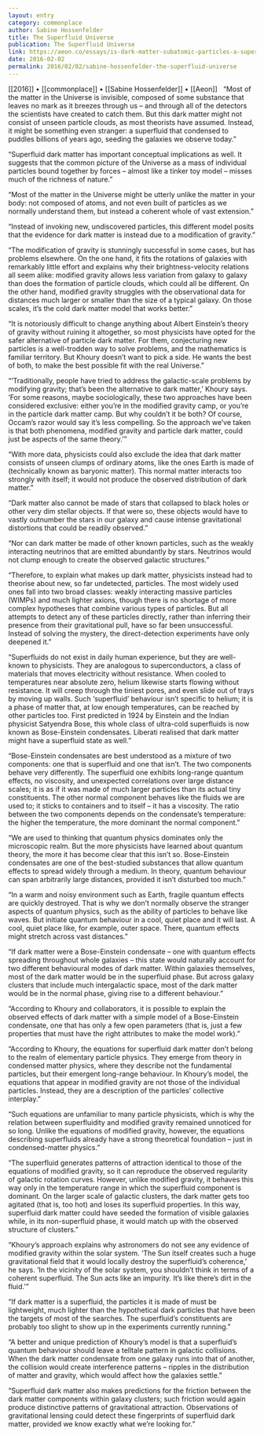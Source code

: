 ```yaml
---
layout: entry
category: commonplace
author: Sabine Hossenfelder
title: The Superfluid Universe
publication: The Superfluid Universe
link: https://aeon.co/essays/is-dark-matter-subatomic-particles-a-superfluid-or-both
date: 2016-02-02
permalink: 2016/02/02/sabine-hossenfelder-the-superfluid-universe
---
```


[[2016]] • [[commonplace]] • [[Sabine Hossenfelder]] • [[Aeon]]
 
“Most of the matter in the Universe is invisible, composed of some substance that leaves no mark as it breezes through us – and through all of the detectors the scientists have created to catch them. But this dark matter might not consist of unseen particle clouds, as most theorists have assumed. Instead, it might be something even stranger: a superfluid that condensed to puddles billions of years ago, seeding the galaxies we observe today.”

“Superfluid dark matter has important conceptual implications as well. It suggests that the common picture of the Universe as a mass of individual particles bound together by forces – almost like a tinker toy model – misses much of the richness of nature.”

“Most of the matter in the Universe might be utterly unlike the matter in your body: not composed of atoms, and not even built of particles as we normally understand them, but instead a coherent whole of vast extension.”

“Instead of invoking new, undiscovered particles, this different model posits that the evidence for dark matter is instead due to a modification of gravity.”

“The modification of gravity is stunningly successful in some cases, but has problems elsewhere. On the one hand, it fits the rotations of galaxies with remarkably little effort and explains why their brightness-velocity relations all seem alike: modified gravity allows less variation from galaxy to galaxy than does the formation of particle clouds, which could all be different. On the other hand, modified gravity struggles with the observational data for distances much larger or smaller than the size of a typical galaxy. On those scales, it’s the cold dark matter model that works better.”

“It is notoriously difficult to change anything about Albert Einstein’s theory of gravity without ruining it altogether, so most physicists have opted for the safer alternative of particle dark matter. For them, conjecturing new particles is a well-trodden way to solve problems, and the mathematics is familiar territory. But Khoury doesn’t want to pick a side. He wants the best of both, to make the best possible fit with the real Universe.”

“‘Traditionally, people have tried to address the galactic-scale problems by modifying gravity; that’s been the alternative to dark matter,’ Khoury says. ‘For some reasons, maybe sociologically, these two approaches have been considered exclusive: either you’re in the modified gravity camp, or you’re in the particle dark matter camp. But why couldn’t it be both? Of course, Occam’s razor would say it’s less compelling. So the approach we’ve taken is that both phenomena, modified gravity and particle dark matter, could just be aspects of the same theory.’”

“With more data, physicists could also exclude the idea that dark matter consists of unseen clumps of ordinary atoms, like the ones Earth is made of (technically known as baryonic matter). This normal matter interacts too strongly with itself; it would not produce the observed distribution of dark matter.”

“Dark matter also cannot be made of stars that collapsed to black holes or other very dim stellar objects. If that were so, these objects would have to vastly outnumber the stars in our galaxy and cause intense gravitational distortions that could be readily observed.”

“Nor can dark matter be made of other known particles, such as the weakly interacting neutrinos that are emitted abundantly by stars. Neutrinos would not clump enough to create the observed galactic structures.”

“Therefore, to explain what makes up dark matter, physicists instead had to theorise about new, so far undetected, particles. The most widely used ones fall into two broad classes: weakly interacting massive particles (WIMPs) and much lighter axions, though there is no shortage of more complex hypotheses that combine various types of particles. But all attempts to detect any of these particles directly, rather than inferring their presence from their gravitational pull, have so far been unsuccessful. Instead of solving the mystery, the direct-detection experiments have only deepened it.”

“Superfluids do not exist in daily human experience, but they are well-known to physicists. They are analogous to superconductors, a class of materials that moves electricity without resistance. When cooled to temperatures near absolute zero, helium likewise starts flowing without resistance. It will creep through the tiniest pores, and even slide out of trays by moving up walls. Such ‘superfluid’ behaviour isn’t specific to helium; it is a phase of matter that, at low enough temperatures, can be reached by other particles too. First predicted in 1924 by Einstein and the Indian physicist Satyendra Bose, this whole class of ultra-cold superfluids is now known as Bose-Einstein condensates. Liberati realised that dark matter might have a superfluid state as well.”

“Bose-Einstein condensates are best understood as a mixture of two components: one that is superfluid and one that isn’t. The two components behave very differently. The superfluid one exhibits long-range quantum effects, no viscosity, and unexpected correlations over large distance scales; it is as if it was made of much larger particles than its actual tiny constituents. The other normal component behaves like the fluids we are used to; it sticks to containers and to itself – it has a viscosity. The ratio between the two components depends on the condensate’s temperature: the higher the temperature, the more dominant the normal component.”

“We are used to thinking that quantum physics dominates only the microscopic realm. But the more physicists have learned about quantum theory, the more it has become clear that this isn’t so. Bose-Einstein condensates are one of the best-studied substances that allow quantum effects to spread widely through a medium. In theory, quantum behaviour can span arbitrarily large distances, provided it isn’t disturbed too much.”

“In a warm and noisy environment such as Earth, fragile quantum effects are quickly destroyed. That is why we don’t normally observe the stranger aspects of quantum physics, such as the ability of particles to behave like waves. But initiate quantum behaviour in a cool, quiet place and it will last. A cool, quiet place like, for example, outer space. There, quantum effects might stretch across vast distances.”

“If dark matter were a Bose-Einstein condensate – one with quantum effects spreading throughout whole galaxies – this state would naturally account for two different behavioural modes of dark matter. Within galaxies themselves, most of the dark matter would be in the superfluid phase. But across galaxy clusters that include much intergalactic space, most of the dark matter would be in the normal phase, giving rise to a different behaviour.”

“According to Khoury and collaborators, it is possible to explain the observed effects of dark matter with a simple model of a Bose-Einstein condensate, one that has only a few open parameters (that is, just a few properties that must have the right attributes to make the model work).”

“According to Khoury, the equations for superfluid dark matter don’t belong to the realm of elementary particle physics. They emerge from theory in condensed matter physics, where they describe not the fundamental particles, but their emergent long-range behaviour. In Khoury’s model, the equations that appear in modified gravity are not those of the individual particles. Instead, they are a description of the particles’ collective interplay.”

“Such equations are unfamiliar to many particle physicists, which is why the relation between superfluidity and modified gravity remained unnoticed for so long. Unlike the equations of modified gravity, however, the equations describing superfluids already have a strong theoretical foundation – just in condensed-matter physics.”

“The superfluid generates patterns of attraction identical to those of the equations of modified gravity, so it can reproduce the observed regularity of galactic rotation curves. However, unlike modified gravity, it behaves this way only in the temperature range in which the superfluid component is dominant. On the larger scale of galactic clusters, the dark matter gets too agitated (that is, too hot) and loses its superfluid properties. In this way, superfluid dark matter could have seeded the formation of visible galaxies while, in its non-superfluid phase, it would match up with the observed structure of clusters.”

“Khoury’s approach explains why astronomers do not see any evidence of modified gravity within the solar system. ‘The Sun itself creates such a huge gravitational field that it would locally destroy the superfluid’s coherence,’ he says. ‘In the vicinity of the solar system, you shouldn’t think in terms of a coherent superfluid. The Sun acts like an impurity. It’s like there’s dirt in the fluid.’”

“If dark matter is a superfluid, the particles it is made of must be lightweight, much lighter than the hypothetical dark particles that have been the targets of most of the searches. The superfluid’s constituents are probably too slight to show up in the experiments currently running.”

“A better and unique prediction of Khoury’s model is that a superfluid’s quantum behaviour should leave a telltale pattern in galactic collisions. When the dark matter condensate from one galaxy runs into that of another, the collision would create interference patterns – ripples in the distribution of matter and gravity, which would affect how the galaxies settle.”

“Superfluid dark matter also makes predictions for the friction between the dark matter components within galaxy clusters; such friction would again produce distinctive patterns of gravitational attraction. Observations of gravitational lensing could detect these fingerprints of superfluid dark matter, provided we know exactly what we’re looking for.”

